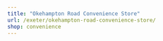```yaml
---
title: "Okehampton Road Convenience Store"
url: /exeter/okehampton-road-convenience-store/
shop: convenience
---
```


